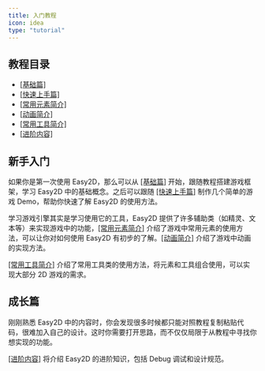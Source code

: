 ```yaml
---
title: 入门教程
icon: idea
type: "tutorial"
---
```


## 教程目录

- [[基础篇]](/tutorial/base.html)
- [[快速上手篇]](/tutorial/demo/)
- [[常用元素简介]](/tutorial/common/)
- [[动画简介]](/tutorial/action/)
- [[常用工具简介]](/tutorial/tools.html)
- [[进阶内容]](/tutorial/advanced.html)

## 新手入门

如果你是第一次使用 Easy2D，那么可以从 [[基础篇]](/tutorial/base.html) 开始，跟随教程搭建游戏框架，学习 Easy2D 中的基础概念。之后可以跟随 [[快速上手篇]](/tutorial/tools.html) 制作几个简单的游戏 Demo，帮助你快速了解 Easy2D 的使用方法。

学习游戏引擎其实是学习使用它的工具，Easy2D 提供了许多辅助类（如精灵、文本等）来实现游戏中的功能，[[常用元素简介]](/tutorial/common.html) 介绍了游戏中常用元素的使用方法，可以让你对如何使用 Easy2D 有初步的了解。[[动画简介]](/tutorial/actions.html) 介绍了游戏中动画的实现方法。

[[常用工具简介]](/tutorial/tools.html) 介绍了常用工具类的使用方法，将元素和工具组合使用，可以实现大部分 2D 游戏的需求。

## 成长篇

刚刚熟悉 Easy2D 中的内容时，你会发现很多时候都只能对照教程复制粘贴代码，很难加入自己的设计。这时你需要打开思路，而不仅仅局限于从教程中寻找你想实现的功能。

[[进阶内容]](/tutorial/advanced.html) 将介绍 Easy2D 的进阶知识，包括 Debug 调试和设计规范。
